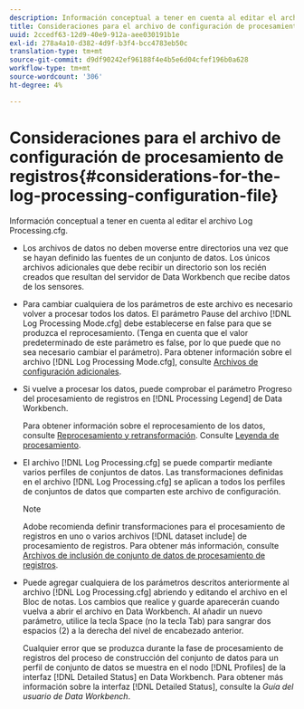 ```yaml
---
description: Información conceptual a tener en cuenta al editar el archivo Log Processing.cfg.
title: Consideraciones para el archivo de configuración de procesamiento de registros
uuid: 2ccedf63-12d9-40e9-912a-aee030191b1e
exl-id: 278a4a10-d382-4d9f-b3f4-bcc4783eb50c
translation-type: tm+mt
source-git-commit: d9df90242ef96188f4e4b5e6d04cfef196b0a628
workflow-type: tm+mt
source-wordcount: '306'
ht-degree: 4%

---
```


# Consideraciones para el archivo de configuración de procesamiento de registros{#considerations-for-the-log-processing-configuration-file}

Información conceptual a tener en cuenta al editar el archivo Log Processing.cfg.

* Los archivos de datos no deben moverse entre directorios una vez que se hayan definido las fuentes de un conjunto de datos. Los únicos archivos adicionales que debe recibir un directorio son los recién creados que resultan del servidor de Data Workbench que recibe datos de los sensores.
* Para cambiar cualquiera de los parámetros de este archivo es necesario volver a procesar todos los datos. El parámetro Pause del archivo [!DNL Log Processing Mode.cfg] debe establecerse en false para que se produzca el reprocesamiento. (Tenga en cuenta que el valor predeterminado de este parámetro es false, por lo que puede que no sea necesario cambiar el parámetro). Para obtener información sobre el archivo [!DNL Log Processing Mode.cfg], consulte [Archivos de configuración adicionales](../../../home/c-dataset-const-proc/c-add-config-files/c-add-config-files.md#concept-1afef4f88f1e467ab4326875fd1d3004).

* Si vuelve a procesar los datos, puede comprobar el parámetro Progreso del procesamiento de registros en [!DNL Processing Legend] de Data Workbench.

   Para obtener información sobre el reprocesamiento de los datos, consulte [Reprocesamiento y retransformación](../../../home/c-dataset-const-proc/c-reproc-retrans/c-unst-reproc-retrans.md). Consulte [Leyenda de procesamiento](../../../home/c-get-started/c-admin-intrf/c-pro-lgd.md#concept-233e27c9c84c426f8c178a27cc7ff828).

* El archivo [!DNL Log Processing.cfg] se puede compartir mediante varios perfiles de conjuntos de datos. Las transformaciones definidas en el archivo [!DNL Log Processing.cfg] se aplican a todos los perfiles de conjuntos de datos que comparten este archivo de configuración.

   >[!NOTE]
   >
   >Adobe recomienda definir transformaciones para el procesamiento de registros en uno o varios archivos [!DNL dataset include] de procesamiento de registros. Para obtener más información, consulte [Archivos de inclusión de conjunto de datos de procesamiento de registros](../../../home/c-dataset-const-proc/c-dataset-inc-files/c-types-dataset-inc-files/c-log-proc-dataset-inc-files/c-log-proc-dataset-inc-files.md#concept-999475a22519432e98844622ca95b6ab).

* Puede agregar cualquiera de los parámetros descritos anteriormente al archivo [!DNL Log Processing.cfg] abriendo y editando el archivo en el Bloc de notas. Los cambios que realice y guarde aparecerán cuando vuelva a abrir el archivo en Data Workbench. Al añadir un nuevo parámetro, utilice la tecla Space (no la tecla Tab) para sangrar dos espacios (2) a la derecha del nivel de encabezado anterior.

   Cualquier error que se produzca durante la fase de procesamiento de registros del proceso de construcción del conjunto de datos para un perfil de conjunto de datos se muestra en el nodo [!DNL Profiles] de la interfaz [!DNL Detailed Status] en Data Workbench. Para obtener más información sobre la interfaz [!DNL Detailed Status], consulte la *Guía del usuario de Data Workbench*.
